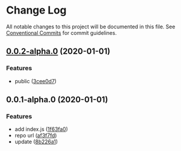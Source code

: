 # Change Log

All notable changes to this project will be documented in this file.
See [Conventional Commits](https://conventionalcommits.org) for commit guidelines.

## [0.0.2-alpha.0](https://github.com/vangojs/vango-vuepress/compare/@vangojs/vango-vuepress@0.0.1-alpha.0...@vangojs/vango-vuepress@0.0.2-alpha.0) (2020-01-01)


### Features

* public ([3cee0d7](https://github.com/vangojs/vango-vuepress/commit/3cee0d736528c0e4507971722cb4f9fe0230dbcb))





## 0.0.1-alpha.0 (2020-01-01)


### Features

* add index.js ([1f63fa0](https://github.com/vangojs/vango-vuepress/commit/1f63fa088d3a9f68a0ebd36ef6b84bd82fb86a48))
* repo url ([af3f7fd](https://github.com/vangojs/vango-vuepress/commit/af3f7fd19d5c0128ae2b0f733a4f99f44a262996))
* update ([8b226a1](https://github.com/vangojs/vango-vuepress/commit/8b226a1cd86d58fe9d783dd52a52119741243c7c))
